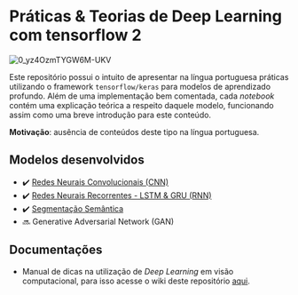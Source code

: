 # Práticas & Teorias de Deep Learning com tensorflow 2

![0_yz4OzmTYGW6M-UKV](https://user-images.githubusercontent.com/32513366/71764203-797da800-2ec3-11ea-9eb9-8bdca4f45152.jpg)

Este repositório possui o intuito de apresentar na língua portuguesa práticas utilizando o framework ```tensorflow/keras``` para modelos de aprendizado profundo. Além de uma implementação bem comentada, cada *notebook* contém uma explicação teórica a respeito daquele modelo, funcionando assim como uma breve introdução para este conteúdo.

**Motivação**: ausência de conteúdos deste tipo na língua portuguesa.

## **Modelos desenvolvidos**
- :heavy_check_mark: [Redes Neurais Convolucionais (CNN)](https://github.com/KaikeWesleyReis/praticas-deep-learning/tree/master/CNN_cifar)
- :heavy_check_mark: [Redes Neurais Recorrentes - LSTM & GRU (RNN)](https://github.com/KaikeWesleyReis/praticas-deep-learning/tree/master/RNN_regressaoTemporal)
- :heavy_check_mark: [Segmentação Semântica](https://github.com/KaikeWesleyReis/praticas-deep-learning/tree/master/SEG_SEMANTICA_oxfordpet)
- :soon: Generative Adversarial Network (GAN)

## **Documentações**
- Manual de dicas na utilização de *Deep Learning* em visão computacional, para isso acesse o wiki deste repositório [aqui](https://github.com/KaikeWesleyReis/praticas-deep-learning/wiki/Manual-de-boas-pr%C3%A1ticas-para-Deep-Learning-em-vis%C3%A3o-computacional).
